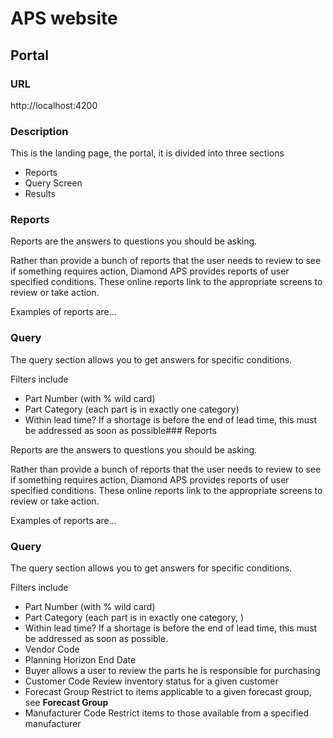 # APS website

## Portal

### URL

http://localhost:4200

### Description

This is the landing page, the portal, it is divided into three sections

* Reports
* Query Screen
* Results

### Reports

Reports are the answers to questions you should be asking.

Rather than provide a bunch of reports that the user needs to review to see if something
requires action, Diamond APS provides reports of user specified conditions.  These online 
reports link to the appropriate screens to review or take action.

Examples of reports are...

### Query
The query section allows you to get answers for specific conditions.

Filters include

* Part Number (with % wild card)
* Part Category (each part is in exactly one category)
* Within lead time?
  If a shortage is before the end of lead time, this must be addressed as soon
as possible### Reports

Reports are the answers to questions you should be asking.

Rather than provide a bunch of reports that the user needs to review to see if
something
requires action, Diamond APS provides reports of user specified conditions.
These online 
reports link to the appropriate screens to review or take action.

Examples of reports are...

### Query
The query section allows you to get answers for specific conditions.

Filters include

* Part Number (with % wild card)
* Part Category (each part is in exactly one category, )
* Within lead time?
  If a shortage is before the end of lead time, this must be addressed as soon
as possible.
* Vendor Code
* Planning Horizon End Date
* Buyer
  allows a user to review the parts he is responsible for purchasing
* Customer Code
  Review inventory status for a given customer
* Forecast Group
  Restrict to items applicable to a given forecast group, see **Forecast
Group**
* Manufacturer Code
  Restrict items to those available from a specified manufacturer

